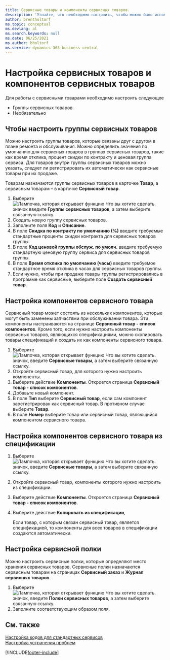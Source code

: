 ```yaml
---
title: Сервисные товары и компоненты сервисных товаров.
description: 'Узнайте, что необходимо настроить, чтобы можно было использовать сервисные товары, включая такие значения по умолчанию, как время отклика и ценовая группа сервиса.'
author: brentholtorf
ms.topic: conceptual
ms.devlang: al
ms.search.keywords: null
ms.date: 06/25/2021
ms.author: bholtorf
ms.service: dynamics-365-business-central
---
```

# Настройка сервисных товаров и компонентов сервисных товаров
Для работы с сервисными товарами необходимо настроить следующее

* Группы сервисных товаров.
* Необязательно

## Чтобы настроить группы сервисных товаров
Можно настроить группы товаров, которые связаны друг с другом в плане ремонта и обслуживания. Можно определить значения по умолчанию для сервисных товаров в группах сервисных товаров, такие как время отклика, процент скидки по контракту и ценовая группа сервиса. Для товаров внутри группы сервисных товаров можно указать, следует ли регистрировать их автоматически как сервисные товары при их продаже.  

Товарам назначаются группы сервисных товаров в карточке **Товар**, а сервисным товарам – в карточке **Сервисный товар**.  

1. Выберите ![Лампочка, которая открывает функцию Что вы хотите сделать.](media/ui-search/search_small.png "Что вы хотите сделать") значок введите **Группы сервисных товаров**, а затем выберите связанную ссылку.  
2. Создать новую группу сервисных товаров.  
3. Заполните поля **Код** и **Описание**.  
4. В поле **Скидка по контракту по умолчанию (%)** введите требуемые стандартные проценты скидки контракта для сервисных товаров группы.  
5. В поле **Код ценовой группы обслуж. по умолч.** введите требуемую стандартную ценовую группу сервиса для сервисных товаров группы.  
6. В поле **Время отклика по умолчанию (часы)** введите требуемое стандартное время отклика в часах для сервисных товаров группы.  
7. Если нужно, чтобы при продаже товары группы регистрировались в программе как сервисные, выберите поле **Создать сервисный товар**.  

## Настройка компонентов сервисного товара
Сервисный товар может состоять из нескольких компонентов, которые могут быть заменены запчастями при обслуживании товара. Эти компоненты настраиваются на странице **Сервисный товар - список компонентов**. Кроме того, если нужно настроить компоненты сервисных товаров, являющихся спецификациями, можно скопировать товары спецификаций и создать их как компоненты сервисного товара.

1. Выберите ![Лампочка, которая открывает функцию Что вы хотите сделать.](media/ui-search/search_small.png "Что вы хотите сделать") значок, введите **Сервисные товары**, а затем выберите связанную ссылку.
2. Откройте сервисный товар, для которого нужно настроить компоненты.  
3. Выберите действие **Компоненты**. Откроется страница **Сервисный товар - список компонентов**.  
4. Добавьте новый компонент.  
5. В поле **Тип** выберите **Сервисный товар**, если сам компонент зарегистрирован как сервисный товар. В противном случае выберите **Товар**.  
6. В поле **Номер** выберите товар или сервисный товар, являющийся компонентом сервисного товара.  

## Настройка компонентов сервисного товара из спецификации
1.  Выберите ![Лампочка, которая открывает функцию Что вы хотите сделать.](media/ui-search/search_small.png "Что вы хотите сделать") значок, введите **Сервисные товары**, а затем выберите связанную ссылку.  
2. Откройте сервисный товар, компоненты которого нужно настроить из спецификации.  
3. Выберите действие **Компоненты**. Откроется страница **Сервисный товар - список компонентов**.  
4. Выберите действие **Копировать из спецификации**,  

    Если товар, с которым связан сервисный товар, является спецификацией, то компоненты для всех товаров в спецификации создаются автоматически.  

## Настройка сервисной полки
Можно настроить сервисные полки, которые определяют место хранения сервисных товаров. Сервисные полки назначаются сервисным товарам на страницах **Сервисный заказ** и **Журнал сервисных товаров**.  

1. Выберите ![Лампочка, которая открывает функцию Что вы хотите сделать.](media/ui-search/search_small.png "Что вы хотите сделать") значок, введите **Полки сервисных товаров**, а затем выберите связанную ссылку.
2. Заполните соответствующим образом поля.

## См. также
[Настройка кодов для стандартных сервисов](service-how-setup-service-coding.md)   
[Настройка устранения проблем](service-how-setup-troubleshooting.md)


[!INCLUDE[footer-include](includes/footer-banner.md)]